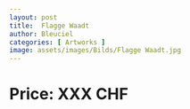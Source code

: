 ```yaml
---
layout: post
title:  Flagge Waadt
author: Bleuciel
categories: [ Artworks ]
image: assets/images/Bilds/Flagge Waadt.jpg
---
```

# Price: XXX CHF

